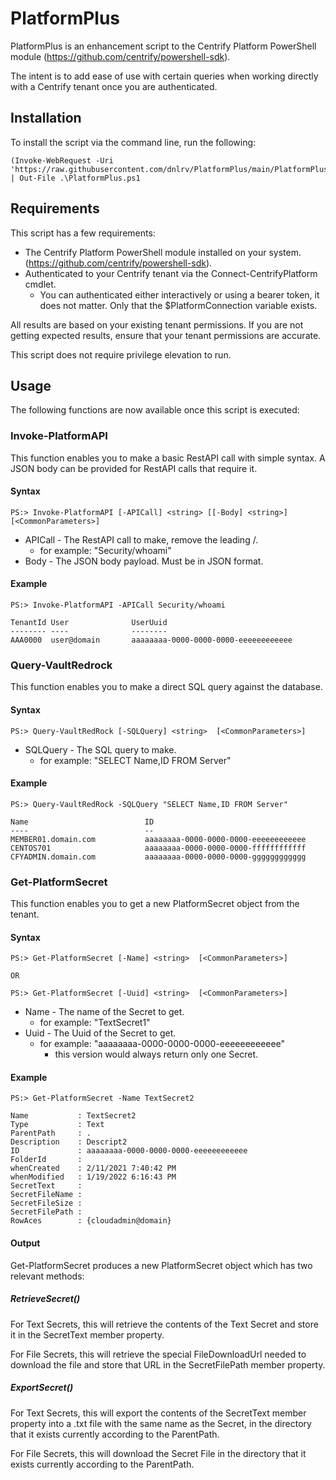 # PlatformPlus
PlatformPlus is an enhancement script to the Centrify Platform PowerShell module (https://github.com/centrify/powershell-sdk).

The intent is to add ease of use with certain queries when working directly with a Centrify tenant once you are authenticated.

## Installation

To install the script via the command line, run the following:
```
(Invoke-WebRequest -Uri 'https://raw.githubusercontent.com/dnlrv/PlatformPlus/main/PlatformPlus.ps1').Content | Out-File .\PlatformPlus.ps1
```

## Requirements

This script has a few requirements:
 - The Centrify Platform PowerShell module installed on your system. (https://github.com/centrify/powershell-sdk).
 - Authenticated to your Centrify tenant via the Connect-CentrifyPlatform cmdlet.
   - You can authenticated either interactively or using a bearer token, it does not matter. Only that the $PlatformConnection variable exists.

All results are based on your existing tenant permissions. If you are not getting expected results, ensure that your tenant permissions are accurate.

This script does not require privilege elevation to run.

## Usage

The following functions are now available once this script is executed:

### Invoke-PlatformAPI

This function enables you to make a basic RestAPI call with simple syntax. A JSON body can be provided for RestAPI calls that require it.

#### Syntax
```
PS:> Invoke-PlatformAPI [-APICall] <string> [[-Body] <string>] [<CommonParameters>]
```
 - APICall - The RestAPI call to make, remove the leading /.
   - for example: "Security/whoami"
 - Body - The JSON body payload. Must be in JSON format.

#### Example
```
PS:> Invoke-PlatformAPI -APICall Security/whoami

TenantId User              UserUuid
-------- ----              --------
AAA0000  user@domain       aaaaaaaa-0000-0000-0000-eeeeeeeeeeee
````

### Query-VaultRedrock

This function enables you to make a direct SQL query against the database.

#### Syntax
```
PS:> Query-VaultRedRock [-SQLQuery] <string>  [<CommonParameters>]
```
 - SQLQuery - The SQL query to make.
   - for example: "SELECT Name,ID FROM Server"

#### Example
```
PS:> Query-VaultRedRock -SQLQuery "SELECT Name,ID FROM Server"

Name                          ID
----                          --
MEMBER01.domain.com           aaaaaaaa-0000-0000-0000-eeeeeeeeeeee
CENTOS701                     aaaaaaaa-0000-0000-0000-ffffffffffff
CFYADMIN.domain.com           aaaaaaaa-0000-0000-0000-gggggggggggg
```

### Get-PlatformSecret

This function enables you to get a new PlatformSecret object from the tenant.

#### Syntax
```
PS:> Get-PlatformSecret [-Name] <string>  [<CommonParameters>]

OR 

PS:> Get-PlatformSecret [-Uuid] <string>  [<CommonParameters>]
```
 - Name - The name of the Secret to get.
   - for example: "TextSecret1"
 - Uuid - The Uuid of the Secret to get.
   - for example: "aaaaaaaa-0000-0000-0000-eeeeeeeeeeee"
     - this version would always return only one Secret.

#### Example
```
PS:> Get-PlatformSecret -Name TextSecret2

Name           : TextSecret2
Type           : Text
ParentPath     : .
Description    : Descript2
ID             : aaaaaaaa-0000-0000-0000-eeeeeeeeeeee
FolderId       :
whenCreated    : 2/11/2021 7:40:42 PM
whenModified   : 1/19/2022 6:16:43 PM
SecretText     :
SecretFileName :
SecretFileSize :
SecretFilePath :
RowAces        : {cloudadmin@domain}
```

#### Output

Get-PlatformSecret produces a new PlatformSecret object which has two relevant methods:

##### RetrieveSecret()

For Text Secrets, this will retrieve the contents of the Text Secret and store it in the SecretText member property.

For File Secrets, this will retrieve the special FileDownloadUrl needed to download the file and store that URL in the SecretFilePath member property.

##### ExportSecret()

For Text Secrets, this will export the contents of the SecretText member property into a .txt file with the same name as the Secret, in the directory that it exists currently according to the ParentPath.

For File Secrets, this will download the Secret File in the directory that it exists currently according to the ParentPath.